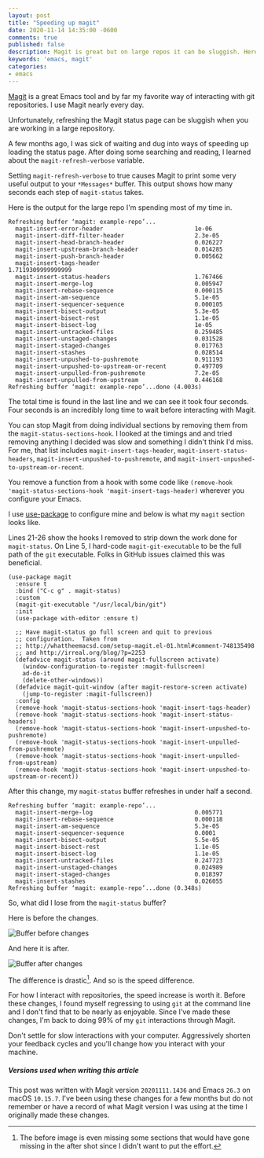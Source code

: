 ```yaml
---
layout: post
title: "Speeding up magit"
date: 2020-11-14 14:35:00 -0600
comments: true
published: false
description: Magit is great but on large repos it can be sluggish. Here is how you can speed it up.
keywords: 'emacs, magit'
categories: 
- emacs
---
```


[Magit](https://github.com/magit/magit) is a great Emacs tool and by far my favorite way of interacting with git repositories.
I use Magit nearly every day.

Unfortunately, refreshing the Magit status page can be sluggish when you are working in a large repository.

A few months ago, I was sick of waiting and dug into ways of speeding up loading the status page.
After doing some searching and reading, I learned about the `magit-refresh-verbose` variable.

Setting `magit-refresh-verbose` to true causes Magit to print some very useful output to your `*Messages*` buffer.
This output shows how many seconds each step of `magit-status` takes.

Here is the output for the large repo I'm spending most of my time in.

```
Refreshing buffer ‘magit: example-repo’...
  magit-insert-error-header                          1e-06
  magit-insert-diff-filter-header                    2.3e-05
  magit-insert-head-branch-header                    0.026227
  magit-insert-upstream-branch-header                0.014285
  magit-insert-push-branch-header                    0.005662
  magit-insert-tags-header                           1.7119309999999999
  magit-insert-status-headers                        1.767466
  magit-insert-merge-log                             0.005947
  magit-insert-rebase-sequence                       0.000115
  magit-insert-am-sequence                           5.1e-05
  magit-insert-sequencer-sequence                    0.000105
  magit-insert-bisect-output                         5.3e-05
  magit-insert-bisect-rest                           1.1e-05
  magit-insert-bisect-log                            1e-05
  magit-insert-untracked-files                       0.259485
  magit-insert-unstaged-changes                      0.031528
  magit-insert-staged-changes                        0.017763
  magit-insert-stashes                               0.028514
  magit-insert-unpushed-to-pushremote                0.911193
  magit-insert-unpushed-to-upstream-or-recent        0.497709
  magit-insert-unpulled-from-pushremote              7.2e-05
  magit-insert-unpulled-from-upstream                0.446168
Refreshing buffer ‘magit: example-repo’...done (4.003s)
```

The total time is found in the last line and we can see it took four seconds.
Four seconds is an incredibly long time to wait before interacting with Magit.

You can stop Magit from doing individual sections by removing them from the `magit-status-sections-hook`.
I looked at the timings and and tried removing anything I decided was slow and something I didn't think I'd miss.
For me, that list includes `magit-insert-tags-header`, `magit-insert-status-headers`, `magit-insert-unpushed-to-pushremote`, and `magit-insert-unpushed-to-upstream-or-recent`.

You remove a function from a hook with some code like `(remove-hook 'magit-status-sections-hook 'magit-insert-tags-header)` wherever you configure your Emacs.

I use [use-package](https://github.com/jwiegley/use-package) to configure mine and below is what my `magit` section looks like.

Lines 21-26 show the hooks I removed to strip down the work done for `magit-status`.
On Line 5, I hard-code `magit-git-executable` to be the full path of the `git` executable.
Folks in GitHub issues claimed this was beneficial.

```elisp
(use-package magit
  :ensure t
  :bind ("C-c g" . magit-status)
  :custom
  (magit-git-executable "/usr/local/bin/git")
  :init
  (use-package with-editor :ensure t)

  ;; Have magit-status go full screen and quit to previous
  ;; configuration.  Taken from
  ;; http://whattheemacsd.com/setup-magit.el-01.html#comment-748135498
  ;; and http://irreal.org/blog/?p=2253
  (defadvice magit-status (around magit-fullscreen activate)
    (window-configuration-to-register :magit-fullscreen)
    ad-do-it
    (delete-other-windows))
  (defadvice magit-quit-window (after magit-restore-screen activate)
    (jump-to-register :magit-fullscreen))
  :config
  (remove-hook 'magit-status-sections-hook 'magit-insert-tags-header)
  (remove-hook 'magit-status-sections-hook 'magit-insert-status-headers)
  (remove-hook 'magit-status-sections-hook 'magit-insert-unpushed-to-pushremote)
  (remove-hook 'magit-status-sections-hook 'magit-insert-unpulled-from-pushremote)
  (remove-hook 'magit-status-sections-hook 'magit-insert-unpulled-from-upstream)
  (remove-hook 'magit-status-sections-hook 'magit-insert-unpushed-to-upstream-or-recent))
```

After this change, my `magit-status` buffer refreshes in under half a second.

```
Refreshing buffer ‘magit: example-repo’...
  magit-insert-merge-log                             0.005771
  magit-insert-rebase-sequence                       0.000118
  magit-insert-am-sequence                           5.3e-05
  magit-insert-sequencer-sequence                    0.0001
  magit-insert-bisect-output                         5.5e-05
  magit-insert-bisect-rest                           1.1e-05
  magit-insert-bisect-log                            1.1e-05
  magit-insert-untracked-files                       0.247723
  magit-insert-unstaged-changes                      0.024989
  magit-insert-staged-changes                        0.018397
  magit-insert-stashes                               0.026055
Refreshing buffer ‘magit: example-repo’...done (0.348s)
```

So, what did I lose from the `magit-status` buffer?

Here is before the changes.

![Buffer before changes](/images/magit-speed/magit-before.png)

And here it is after.

![Buffer after changes](/images/magit-speed/magit-after.png)

The difference is drastic[^1].
And so is the speed difference.

[^1]: The before image is even missing some sections that would have gone missing in the after shot since I didn't want to put the effort.

For how I interact with repositories, the speed increase is worth it.
Before these changes, I found myself regressing to using `git` at the command line and I don't find that to be nearly as enjoyable.
Since I've made these changes, I'm back to doing 99% of my `git` interactions through Magit.

Don't settle for slow interactions with your computer.
Aggressively shorten your feedback cycles and you'll change how you interact with your machine.

##### Versions used when writing this article

This post was written with Magit version `20201111.1436` and Emacs `26.3` on macOS `10.15.7`.
I've been using these changes for a few months but do not remember or have a record of what Magit version I was using at the time I originally made these changes.
